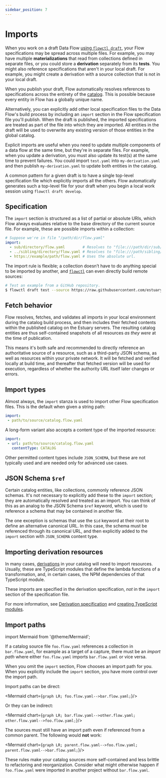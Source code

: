 ```yaml
---
sidebar_position: 7
---
```

# Imports

When you work on a draft Data Flow [using `flowctl draft`](../concepts/flowctl.md#working-with-drafts),
your Flow specifications may be spread across multiple files.
For example, you may have multiple **materializations** that read from collections defined in separate files,
or you could store a **derivation** separately from its **tests**.
You might also reference specifications that aren't in your local draft.
For example, you might create a derivation with a source collection that is not in your local draft.

When you publish your draft, Flow automatically resolves references to specifications across the entirety of the [catalog](./catalogs.md).
This is possible because every entity in Flow has a globally unique name.

Alternatively, you can explicitly add other local specification files to the Data Flow's build process by including an `import` section
in the Flow specification file you'll publish.
When the draft is published, the imported specifications are treated as part of the file
into which they are imported.
All entities in the draft will be used to overwrite any existing version of those entities in the global catalog.

Explicit imports are useful when you need to update multiple components of a data flow at the same time,
but they're in separate files.
For example, when you update a derivation, you must also update its test(s) at the same time to prevent failures.
You could import `test.yaml` into `my-derivation.yaml` and then publish `my-derivation.yaml` to update both entities in the catalog.

A common pattern for a given draft is to have a single top-level specification
file which explicitly imports all the others.
Flow automatically generates such a top-level file for your draft when you begin a local work session
using `flowctl draft develop`.

## Specification

The `import` section is structured as a list of partial or absolute URIs,
which Flow always evaluates relative to the base directory of the current source file.
For example, these are possible imports within a collection:

```yaml
# Suppose we're in file "/path/dir/flow.yaml"
import:
  - sub/directory/flow.yaml        # Resolves to "file:///path/dir/sub/directory/flow.yaml".
  - ../sibling/directory/flow.yaml # Resolves to "file:///path/sibling/directory/flow.yaml".
  - https://example/path/flow.yaml # Uses the absolute url.
```

The import rule is flexible; a collection doesn’t have to do anything special
to be imported by another,
and [`flowctl`](flowctl.md) can even directly build remote sources:

```bash
# Test an example from a GitHub repository.
$ flowctl draft test --source https://raw.githubusercontent.com/estuary/flow-template/main/word-counts.flow.yaml
```

## Fetch behavior

Flow resolves, fetches, and validates all imports in your local environment during the catalog build process,
and then includes their fetched contents within the published catalog on the Estuary servers.
The resulting catalog entities are thus self-contained snapshots of all resources
_as they were_ at the time of publication.

This means it's both safe and recommended to directly reference
an authoritative source of a resource, such as a third-party JSON schema, as well as resources within your private network.
It will be fetched and verified locally at build time,
and thereafter that fetched version will be used for execution,
regardless of whether the authority URL itself later changes or errors.

## Import types

Almost always, the `import` stanza is used to import other Flow
specification files.
This is the default when given a string path:

```yaml
import:
 - path/to/source/catalog.flow.yaml
```

A long-form variant also accepts a content type of the imported resource:

```yaml
import:
 - url: path/to/source/catalog.flow.yaml
   contentType: CATALOG
```

Other permitted content types include `JSON_SCHEMA`,
but these are not typically used and are needed only for advanced use cases.

## JSON Schema `$ref`

Certain catalog entities, like collections, commonly reference JSON schemas.
It's not necessary to explicitly add these to the `import` section;
they are automatically resolved and treated as an import.
You can think of this as an analog to the JSON Schema `$ref` keyword,
which is used to reference a schema that may
be contained in another file.

The one exception is schemas that use the `$id` keyword
at their root to define an alternative canonical URL.
In this case, the schema must be referenced through its canonical URL,
and then explicitly added to the `import` section
with `JSON_SCHEMA` content type.

## Importing derivation resources

In many cases, [derivations](./derivations.md) in your catalog will need to import resources.
Usually, these are TypeScript modules that define the lambda functions of a transformation,
and, in certain cases, the NPM dependencies of that TypeScript module.

These imports are specified in the derivation specification, _not_ in the `import` section of the specification file.

For more information, see [Derivation specification](./derivations.md#specification) and [creating TypeScript modules](./derivations.md#creating-typescript-modules).

## Import paths

import Mermaid from '@theme/Mermaid';

If a catalog source file `foo.flow.yaml` references a collection in `bar.flow.yaml`,
for example as a target of a capture,
there must be an _import path_ where either `foo.flow.yaml`
imports `bar.flow.yaml` or vice versa.

When you omit the `import` section, Flow chooses an import path for you.
When you explicitly include the `import` section, you have more control over the import path.

Import paths can be direct:

<Mermaid chart={`
	graph LR;
		foo.flow.yaml-->bar.flow.yaml;
`}/>

Or they can be indirect:

<Mermaid chart={`
	graph LR;
		bar.flow.yaml-->other.flow.yaml;
        other.flow.yaml-->foo.flow.yaml;
`}/>

The sources must still have an import path
even if referenced from a common parent.
The following would **not** work:

<Mermaid chart={`
	graph LR;
		parent.flow.yaml-->foo.flow.yaml;
		parent.flow.yaml-->bar.flow.yaml;
`}/>

These rules make your catalog sources more self-contained
and less brittle to refactoring and reorganization.
Consider what might otherwise happen if `foo.flow.yaml`
were imported in another project without `bar.flow.yaml`.
